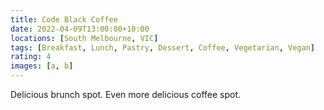 ```yaml
---
title: Code Black Coffee
date: 2022-04-09T13:00:00+10:00
locations: [South Melbourne, VIC]
tags: [Breakfast, Lunch, Pastry, Dessert, Coffee, Vegetarian, Vegan]
rating: 4
images: [a, b]
---
```


Delicious brunch spot. Even more delicious coffee spot.